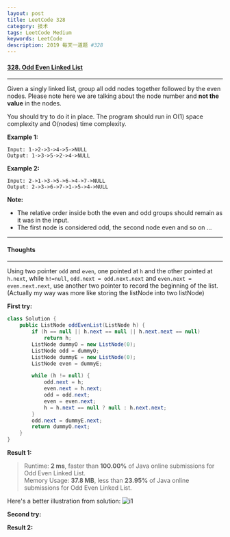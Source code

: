 ```yaml
---
layout: post
title: LeetCode 328
category: 技术
tags: LeetCode Medium
keywords: LeetCode
description: 2019 每天一道题 #328
---
```


#### [328. Odd Even Linked List](https://leetcode.com/problems/odd-even-linked-list/)
---
Given a singly linked list, group all odd nodes together followed by the even nodes. Please note here we are talking about the node number and **not the value** in the nodes.

You should try to do it in place. The program should run in O(1) space complexity and O(nodes) time complexity.

**Example 1:**
```
Input: 1->2->3->4->5->NULL
Output: 1->3->5->2->4->NULL
```
**Example 2:**
```
Input: 2->1->3->5->6->4->7->NULL
Output: 2->3->6->7->1->5->4->NULL
```
**Note:**

- The relative order inside both the even and odd groups should remain as it was in the input.
- The first node is considered odd, the second node even and so on ...

---
#### Thoughts
---
Using two pointer `odd` and `even`, one pointed at `h` and the other pointed at `h.next`, while `h!=null`, `odd.next = odd.next.next` and `even.next = even.next.next`, use another two pointer to record the beginning of the list. 
(Actually my way was more like storing the listNode into two listNode)

**First try:**
```Java
class Solution {
    public ListNode oddEvenList(ListNode h) {
        if (h == null || h.next == null || h.next.next == null)
            return h;
        ListNode dummyO = new ListNode(0);
        ListNode odd = dummyO;
        ListNode dummyE = new ListNode(0);
        ListNode even = dummyE;

        while (h != null) {
            odd.next = h;
            even.next = h.next;
            odd = odd.next;
            even = even.next;
            h = h.next == null ? null : h.next.next;
        }
        odd.next = dummyE.next;
        return dummyO.next;
    }
}
```

**Result 1:**
> Runtime: **2 ms**, faster than **100.00%** of Java online submissions for Odd Even Linked List.  
> Memory Usage: **37.8 MB**, less than **23.95%** of Java online submissions for Odd Even Linked List.

Here's a better illustration from solution:
![i1](https://leetcode.com/problems/odd-even-linked-list/Figures/328_Odd_Even.svg)

**Second try:**


**Result 2:**

